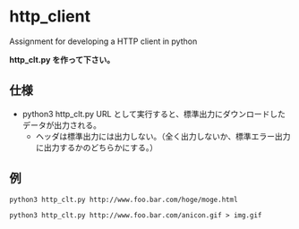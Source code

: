 # http_client
Assignment for developing a HTTP client in python

**http_clt.py を作って下さい。**

## 仕様
- python3 http_clt.py URL として実行すると、標準出力にダウンロードしたデータが出力される。
  - ヘッダは標準出力には出力しない。（全く出力しないか、標準エラー出力に出力するかのどちらかにする。）

## 例

```
python3 http_clt.py http://www.foo.bar.com/hoge/moge.html
```

```
python3 http_clt.py http://www.foo.bar.com/anicon.gif > img.gif
```
